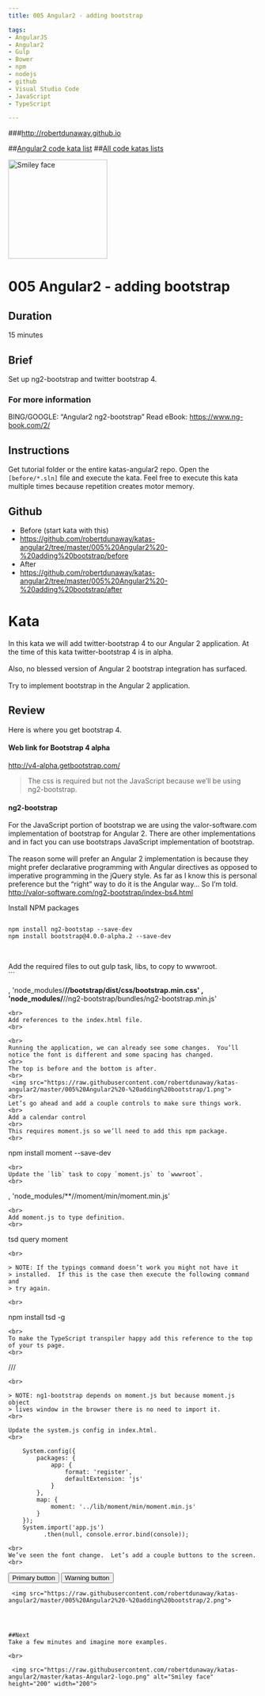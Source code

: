 ```yaml
---
title: 005 Angular2 - adding bootstrap

tags: 
- AngularJS
- Angular2
- Gulp
- Bower
- npm
- nodejs
- github
- Visual Studio Code
- JavaScript
- TypeScript

---
```


###http://robertdunaway.github.io

##[Angular2 code kata list](http://mycodekatas.github.io/angular2.html)
##[All code katas lists](http://mycodekatas.github.io/)

 <img src="https://raw.githubusercontent.com/robertdunaway/katas-angular2/master/katas-Angular2-logo.png" alt="Smiley face" height="200" width="200"> 

# 005 Angular2 - adding bootstrap

## Duration
15 minutes

## Brief
Set up ng2-bootstrap and twitter bootstrap 4.

### For more information 
BING/GOOGLE: “Angular2 ng2-bootstrap”
Read eBook: https://www.ng-book.com/2/


## Instructions
Get tutorial folder or the entire katas-angular2 repo.
Open the `[before/*.sln]` file and execute the kata.
Feel free to execute this kata multiple times because repetition creates motor memory.

## Github
 - Before (start kata with this)
  - https://github.com/robertdunaway/katas-angular2/tree/master/005%20Angular2%20-%20adding%20bootstrap/before
 - After
  - https://github.com/robertdunaway/katas-angular2/tree/master/005%20Angular2%20-%20adding%20bootstrap/after


# Kata

In this kata we will add twitter-bootstrap 4 to our Angular 2 application.  At the time of this kata twitter-bootstrap 4 is in alpha.  
<br>
Also, no blessed version of Angular 2 bootstrap integration has surfaced.  
<br>
Try to implement bootstrap in the Angular 2 application.
<br>

## Review
Here is where you get bootstrap 4.

#### Web link for Bootstrap 4 alpha
http://v4-alpha.getbootstrap.com/

> The css is required but not the JavaScript because we’ll be using
> ng2-bootstrap.


#### ng2-bootstrap
For the JavaScript portion of bootstrap we are using the valor-software.com implementation of bootstrap for Angular 2.  There are other implementations and in fact you can use bootstraps JavaScript implementation of bootstrap.  
<br>
The reason some will prefer an Angular 2 implementation is because they might prefer declarative programming with Angular directives as opposed to imperative programming in the jQuery style.  As far as I know this is personal preference but the “right” way to do it is the Angular way… So I’m told.
<br>
http://valor-software.com/ng2-bootstrap/index-bs4.html
<br>

Install NPM packages
<br>
```

npm install ng2-bootstap --save-dev
npm install bootstrap@4.0.0-alpha.2 --save-dev


```
<br>
Add the required files to out gulp task, libs, to copy to wwwroot.
<br>
```

, 'node_modules/**//bootstrap/dist/css/bootstrap.min.css'
, 'node_modules/**//ng2-bootstrap/bundles/ng2-bootstrap.min.js'


```
<br>
Add references to the index.html file.
<br>
```

<link href="../lib/bootstrap/dist/css/bootstrap.min.css" rel="stylesheet" />
<script src="../lib/ng2-bootstrap/bundles/ng2-bootstrap.min.js"></script>


```
<br>
Running the application, we can already see some changes.  You’ll notice the font is different and some spacing has changed.
<br>
The top is before and the bottom is after.
<br>
 <img src="https://raw.githubusercontent.com/robertdunaway/katas-angular2/master/005%20Angular2%20-%20adding%20bootstrap/1.png"> 
<br>
Let’s go ahead and add a couple controls to make sure things work.
<br>
Add a calendar control
<br>
This requires moment.js so we’ll need to add this npm package.
<br>
```

npm install moment --save-dev


```
<br>
Update the `lib` task to copy `moment.js` to `wwwroot`.
<br>
```

, 'node_modules/**//moment/min/moment.min.js'


```
<br>
Add moment.js to type definition.
<br>
```

tsd query moment


```
<br>

> NOTE: If the typings command doesn’t work you might not have it
> installed.  If this is the case then execute the following command and
> try again.

<br>
```

npm install tsd -g


```
<br>
To make the TypeScript transpiler happy add this reference to the top of your ts page.
<br>
```

/// <reference path="../typings/browser/definitions/moment/moment.d.ts" />


```
<br>

> NOTE: ng1-bootstrap depends on moment.js but because moment.js object
> lives window in the browser there is no need to import it.
<br>

Update the system.js config in index.html.
<br>
```

        System.config({
            packages: {
                app: {
                    format: 'register',
                    defaultExtension: 'js'
                }
            },
            map: {
                moment: '../lib/moment/min/moment.min.js'
            }
        });
        System.import('app.js')
              .then(null, console.error.bind(console));


```
<br>
We’ve seen the font change.  Let’s add a couple buttons to the screen.
<br>
```

<button type="button" class="btn btn-primary" >
    Primary button
</button>

<button type="button" class="btn btn-warning">
    Warning button
</button>


```
 <img src="https://raw.githubusercontent.com/robertdunaway/katas-angular2/master/005%20Angular2%20-%20adding%20bootstrap/2.png"> 




##Next
Take a few minutes and imagine more examples. 

<br>

 <img src="https://raw.githubusercontent.com/robertdunaway/katas-angular2/master/katas-Angular2-logo.png" alt="Smiley face" height="200" width="200"> 
